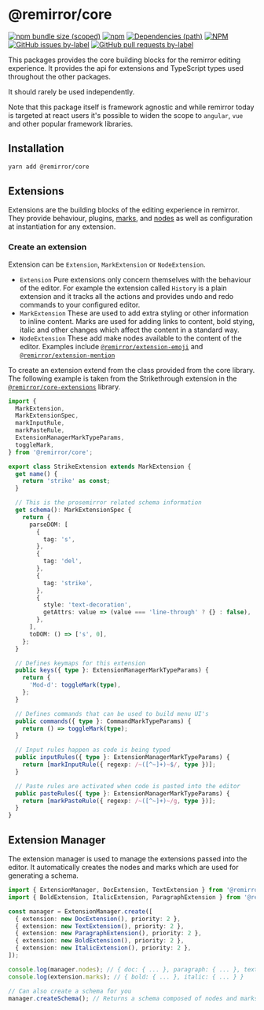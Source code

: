# @remirror/core

[![npm bundle size (scoped)](https://img.shields.io/bundlephobia/minzip/@remirror/core.svg?style=for-the-badge)](https://bundlephobia.com/result?p=@remirror/core) [![npm](https://img.shields.io/npm/dm/@remirror/core.svg?style=for-the-badge&logo=npm)](https://www.npmjs.com/package/@remirror/core) [![Dependencies (path)](https://img.shields.io/david/ifiokjr/remirror.svg?logo=npm&path=@remirror%2Fcore&style=for-the-badge)](https://github.com/ifiokjr/remirror/blob/master/@remirror/core/package.json) [![NPM](https://img.shields.io/npm/l/@remirror/core.svg?style=for-the-badge)](https://github.com/ifiokjr/remirror/blob/master/LICENSE) [![GitHub issues by-label](https://img.shields.io/github/issues/ifiokjr/remirror/@remirror/core.svg?label=Open%20Issues&logo=github&style=for-the-badge)](https://github.com/ifiokjr/remirror/issues?utf8=%E2%9C%93&q=is%3Aissue+is%3Aopen+sort%3Aupdated-desc+label%3A%40remirror%2Fcore) [![GitHub pull requests by-label](https://img.shields.io/github/issues-pr/ifiokjr/remirror/@remirror/core.svg?label=Open%20Pull%20Requests&logo=github&style=for-the-badge)](https://github.com/ifiokjr/remirror/pulls?utf8=%E2%9C%93&q=is%3Apr+is%3Aopen+sort%3Aupdated-desc+label%3A%40remirror%2Fcore)

This packages provides the core building blocks for the remirror editing experience. It provides the api for extensions and TypeScript types used throughout the other packages.

It should rarely be used independently.

Note that this package itself is framework agnostic and while remirror today is targeted at react users it's possible to widen the scope to `angular`, `vue` and other popular framework libraries.

## Installation

```bash
yarn add @remirror/core
```

## Extensions

Extensions are the building blocks of the editing experience in remirror. They provide behaviour, plugins, [marks](https://prosemirror.net/docs/guide/#schema.marks), and [nodes](https://prosemirror.net/docs/guide/#schema.node_types) as well as configuration at instantiation for any extension.

### Create an extension

Extension can be `Extension`, `MarkExtension` or `NodeExtension`.

- `Extension` Pure extensions only concern themselves with the behaviour of the editor. For example the extension called `History` is a plain extension and it tracks all the actions and provides undo and redo commands to your configured editor.
- `MarkExtension` These are used to add extra styling or other information to inline content. Marks are used for adding links to content, bold stying, italic and other changes which affect the content in a standard way.
- `NodeExtension` These add make nodes available to the content of the editor. Examples include [`@remirror/extension-emoji`](../extension-emoji) and [`@remirror/extension-mention`](../extension-mention)

To create an extension extend from the class provided from the core library. The following example is taken from the Strikethrough extension in the [`@remirror/core-extensions`](../core-extensions) library.

```ts
import {
  MarkExtension,
  MarkExtensionSpec,
  markInputRule,
  markPasteRule,
  ExtensionManagerMarkTypeParams,
  toggleMark,
} from '@remirror/core';

export class StrikeExtension extends MarkExtension {
  get name() {
    return 'strike' as const;
  }

  // This is the prosemirror related schema information
  get schema(): MarkExtensionSpec {
    return {
      parseDOM: [
        {
          tag: 's',
        },
        {
          tag: 'del',
        },
        {
          tag: 'strike',
        },
        {
          style: 'text-decoration',
          getAttrs: value => (value === 'line-through' ? {} : false),
        },
      ],
      toDOM: () => ['s', 0],
    };
  }

  // Defines keymaps for this extension
  public keys({ type }: ExtensionManagerMarkTypeParams) {
    return {
      'Mod-d': toggleMark(type),
    };
  }

  // Defines commands that can be used to build menu UI's
  public commands({ type }: CommandMarkTypeParams) {
    return () => toggleMark(type);
  }

  // Input rules happen as code is being typed
  public inputRules({ type }: ExtensionManagerMarkTypeParams) {
    return [markInputRule({ regexp: /~([^~]+)~$/, type })];
  }

  // Paste rules are activated when code is pasted into the editor
  public pasteRules({ type }: ExtensionManagerMarkTypeParams) {
    return [markPasteRule({ regexp: /~([^~]+)~/g, type })];
  }
}
```

## Extension Manager

The extension manager is used to manage the extensions passed into the editor. It automatically creates the nodes and marks which are used for generating a schema.

```ts
import { ExtensionManager, DocExtension, TextExtension } from '@remirror/core';
import { BoldExtension, ItalicExtension, ParagraphExtension } from '@remirror/core-extensions';

const manager = ExtensionManager.create([
  { extension: new DocExtension(), priority: 2 },
  { extension: new TextExtension(), priority: 2 },
  { extension: new ParagraphExtension(), priority: 2 },
  { extension: new BoldExtension(), priority: 2 },
  { extension: new ItalicExtension(), priority: 2 },
]);

console.log(manager.nodes); // { doc: { ... }, paragraph: { ... }, text: { ... } }
console.log(extension.marks); // { bold: { ... }, italic: { ... } }

// Can also create a schema for you
manager.createSchema(); // Returns a schema composed of nodes and marks in the extensions provided
```
